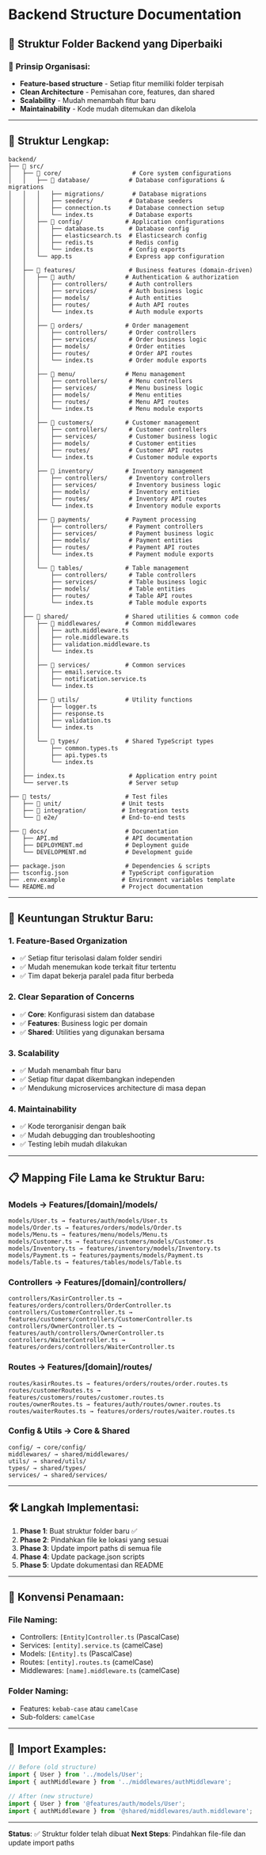 # Backend Structure Documentation

## 📁 Struktur Folder Backend yang Diperbaiki

### 🎯 **Prinsip Organisasi:**
- **Feature-based structure** - Setiap fitur memiliki folder terpisah
- **Clean Architecture** - Pemisahan core, features, dan shared
- **Scalability** - Mudah menambah fitur baru
- **Maintainability** - Kode mudah ditemukan dan dikelola

---

## 📂 **Struktur Lengkap:**

```
backend/
├── 📁 src/
│   ├── 📁 core/                    # Core system configurations
│   │   ├── 📁 database/           # Database configurations & migrations
│   │   │   ├── migrations/        # Database migrations
│   │   │   ├── seeders/          # Database seeders
│   │   │   ├── connection.ts     # Database connection setup
│   │   │   └── index.ts          # Database exports
│   │   ├── 📁 config/            # Application configurations
│   │   │   ├── database.ts       # Database config
│   │   │   ├── elasticsearch.ts  # Elasticsearch config
│   │   │   ├── redis.ts          # Redis config
│   │   │   └── index.ts          # Config exports
│   │   └── app.ts                # Express app configuration
│   │
│   ├── 📁 features/               # Business features (domain-driven)
│   │   ├── 📁 auth/              # Authentication & authorization
│   │   │   ├── controllers/      # Auth controllers
│   │   │   ├── services/         # Auth business logic
│   │   │   ├── models/           # Auth entities
│   │   │   ├── routes/           # Auth API routes
│   │   │   └── index.ts          # Auth module exports
│   │   │
│   │   ├── 📁 orders/            # Order management
│   │   │   ├── controllers/      # Order controllers
│   │   │   ├── services/         # Order business logic
│   │   │   ├── models/           # Order entities
│   │   │   ├── routes/           # Order API routes
│   │   │   └── index.ts          # Order module exports
│   │   │
│   │   ├── 📁 menu/              # Menu management
│   │   │   ├── controllers/      # Menu controllers
│   │   │   ├── services/         # Menu business logic
│   │   │   ├── models/           # Menu entities
│   │   │   ├── routes/           # Menu API routes
│   │   │   └── index.ts          # Menu module exports
│   │   │
│   │   ├── 📁 customers/         # Customer management
│   │   │   ├── controllers/      # Customer controllers
│   │   │   ├── services/         # Customer business logic
│   │   │   ├── models/           # Customer entities
│   │   │   ├── routes/           # Customer API routes
│   │   │   └── index.ts          # Customer module exports
│   │   │
│   │   ├── 📁 inventory/         # Inventory management
│   │   │   ├── controllers/      # Inventory controllers
│   │   │   ├── services/         # Inventory business logic
│   │   │   ├── models/           # Inventory entities
│   │   │   ├── routes/           # Inventory API routes
│   │   │   └── index.ts          # Inventory module exports
│   │   │
│   │   ├── 📁 payments/          # Payment processing
│   │   │   ├── controllers/      # Payment controllers
│   │   │   ├── services/         # Payment business logic
│   │   │   ├── models/           # Payment entities
│   │   │   ├── routes/           # Payment API routes
│   │   │   └── index.ts          # Payment module exports
│   │   │
│   │   └── 📁 tables/            # Table management
│   │       ├── controllers/      # Table controllers
│   │       ├── services/         # Table business logic
│   │       ├── models/           # Table entities
│   │       ├── routes/           # Table API routes
│   │       └── index.ts          # Table module exports
│   │
│   ├── 📁 shared/                # Shared utilities & common code
│   │   ├── 📁 middlewares/       # Common middlewares
│   │   │   ├── auth.middleware.ts
│   │   │   ├── role.middleware.ts
│   │   │   ├── validation.middleware.ts
│   │   │   └── index.ts
│   │   │
│   │   ├── 📁 services/          # Common services
│   │   │   ├── email.service.ts
│   │   │   ├── notification.service.ts
│   │   │   └── index.ts
│   │   │
│   │   ├── 📁 utils/             # Utility functions
│   │   │   ├── logger.ts
│   │   │   ├── response.ts
│   │   │   ├── validation.ts
│   │   │   └── index.ts
│   │   │
│   │   └── 📁 types/             # Shared TypeScript types
│   │       ├── common.types.ts
│   │       ├── api.types.ts
│   │       └── index.ts
│   │
│   ├── index.ts                  # Application entry point
│   └── server.ts                 # Server setup
│
├── 📁 tests/                     # Test files
│   ├── 📁 unit/                 # Unit tests
│   ├── 📁 integration/          # Integration tests
│   └── 📁 e2e/                  # End-to-end tests
│
├── 📁 docs/                      # Documentation
│   ├── API.md                   # API documentation
│   ├── DEPLOYMENT.md            # Deployment guide
│   └── DEVELOPMENT.md           # Development guide
│
├── package.json                 # Dependencies & scripts
├── tsconfig.json               # TypeScript configuration
├── .env.example                # Environment variables template
└── README.md                   # Project documentation
```

---

## 🚀 **Keuntungan Struktur Baru:**

### 1. **Feature-Based Organization**
- ✅ Setiap fitur terisolasi dalam folder sendiri
- ✅ Mudah menemukan kode terkait fitur tertentu
- ✅ Tim dapat bekerja paralel pada fitur berbeda

### 2. **Clear Separation of Concerns**
- ✅ **Core**: Konfigurasi sistem dan database
- ✅ **Features**: Business logic per domain
- ✅ **Shared**: Utilities yang digunakan bersama

### 3. **Scalability**
- ✅ Mudah menambah fitur baru
- ✅ Setiap fitur dapat dikembangkan independen
- ✅ Mendukung microservices architecture di masa depan

### 4. **Maintainability**
- ✅ Kode terorganisir dengan baik
- ✅ Mudah debugging dan troubleshooting
- ✅ Testing lebih mudah dilakukan

---

## 📋 **Mapping File Lama ke Struktur Baru:**

### **Models** → **Features/[domain]/models/**
```
models/User.ts → features/auth/models/User.ts
models/Order.ts → features/orders/models/Order.ts
models/Menu.ts → features/menu/models/Menu.ts
models/Customer.ts → features/customers/models/Customer.ts
models/Inventory.ts → features/inventory/models/Inventory.ts
models/Payment.ts → features/payments/models/Payment.ts
models/Table.ts → features/tables/models/Table.ts
```

### **Controllers** → **Features/[domain]/controllers/**
```
controllers/KasirController.ts → features/orders/controllers/OrderController.ts
controllers/CustomerController.ts → features/customers/controllers/CustomerController.ts
controllers/OwnerController.ts → features/auth/controllers/OwnerController.ts
controllers/WaiterController.ts → features/orders/controllers/WaiterController.ts
```

### **Routes** → **Features/[domain]/routes/**
```
routes/kasirRoutes.ts → features/orders/routes/order.routes.ts
routes/customerRoutes.ts → features/customers/routes/customer.routes.ts
routes/ownerRoutes.ts → features/auth/routes/owner.routes.ts
routes/waiterRoutes.ts → features/orders/routes/waiter.routes.ts
```

### **Config & Utils** → **Core & Shared**
```
config/ → core/config/
middlewares/ → shared/middlewares/
utils/ → shared/utils/
types/ → shared/types/
services/ → shared/services/
```

---

## 🛠 **Langkah Implementasi:**

1. **Phase 1**: Buat struktur folder baru ✅
2. **Phase 2**: Pindahkan file ke lokasi yang sesuai
3. **Phase 3**: Update import paths di semua file
4. **Phase 4**: Update package.json scripts
5. **Phase 5**: Update dokumentasi dan README

---

## 📝 **Konvensi Penamaan:**

### **File Naming:**
- Controllers: `[Entity]Controller.ts` (PascalCase)
- Services: `[entity].service.ts` (camelCase)
- Models: `[Entity].ts` (PascalCase)
- Routes: `[entity].routes.ts` (camelCase)
- Middlewares: `[name].middleware.ts` (camelCase)

### **Folder Naming:**
- Features: `kebab-case` atau `camelCase`
- Sub-folders: `camelCase`

---

## 🔄 **Import Examples:**

```typescript
// Before (old structure)
import { User } from '../models/User';
import { authMiddleware } from '../middlewares/authMiddleware';

// After (new structure)
import { User } from '@features/auth/models/User';
import { authMiddleware } from '@shared/middlewares/auth.middleware';
```

---

**Status**: ✅ Struktur folder telah dibuat
**Next Steps**: Pindahkan file-file dan update import paths
